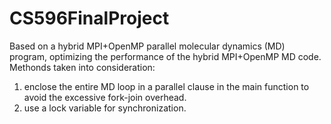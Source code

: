 # CS596FinalProject

Based on a hybrid MPI+OpenMP parallel molecular dynamics (MD) program, optimizing the performance of the hybrid MPI+OpenMP MD code. 
Methonds taken into consideration: 
1. enclose the entire MD loop in a parallel clause in the main function to avoid the excessive fork-join overhead. 
2. use a lock variable for synchronization.
